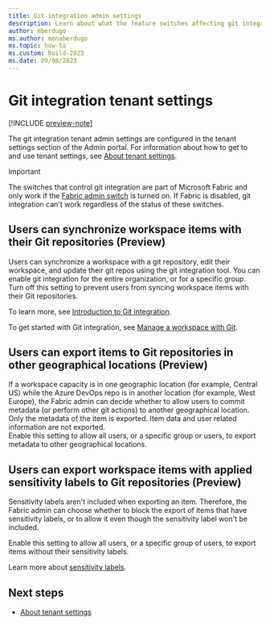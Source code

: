 ```yaml
---
title: Git integration admin settings
description: Learn about what the feature switches affecting git integration do and how to use them.
author: mberdugo
ms.author: monaberdugo
ms.topic: how-to
ms.custom: build-2023
ms.date: 09/08/2023
---
```


# Git integration tenant settings

[!INCLUDE [preview-note](../includes/preview-note.md)]

The git integration tenant admin settings are configured in the tenant settings section of the Admin portal. For information about how to get to and use tenant settings, see [About tenant settings](/power-bi/admin/service-admin-portal-about-tenant-settings).

> [!IMPORTANT]
> The switches that control git integration are part of Microsoft Fabric and only work if the [Fabric admin switch](./fabric-switch.md) is turned on. If Fabric is disabled, git integration can't work regardless of the status of these switches.

## Users can synchronize workspace items with their Git repositories (Preview)

Users can synchronize a workspace with a git repository, edit their workspace, and update their git repos using the git integration tool. You can enable git integration for the entire organization, or for a specific group. Turn off this setting to prevent users from syncing workspace items with their Git repositories.

To learn more, see [Introduction to Git integration](../cicd/git-integration/intro-to-git-integration.md).

To get started with Git integration, see [Manage a workspace with Git](../cicd/git-integration/git-get-started.md).

## Users can export items to Git repositories in other geographical locations (Preview)

If a workspace capacity is in one geographic location (for example, Central US) while the Azure DevOps repo is in another location (for example, West Europe), the Fabric admin can decide whether to allow users to commit metadata (or perform other git actions) to another geographical location. Only the metadata of the item is exported. Item data and user related information are not exported.  
Enable this setting to allow all users, or a specific group or users, to export metadata to other geographical locations.

## Users can export workspace items with applied sensitivity labels to Git repositories (Preview)

Sensitivity labels aren't included when exporting an item. Therefore, the Fabric admin can choose whether to block the export of items that have sensitivity labels, or to allow it even though the sensitivity label won't be included.

Enable this setting to allow all users, or a specific group of users, to export items without their sensitivity labels.

Learn more about [sensitivity labels](../get-started/apply-sensitivity-labels.md).

## Next steps

- [About tenant settings](/power-bi/admin/service-admin-portal-about-tenant-settings)
